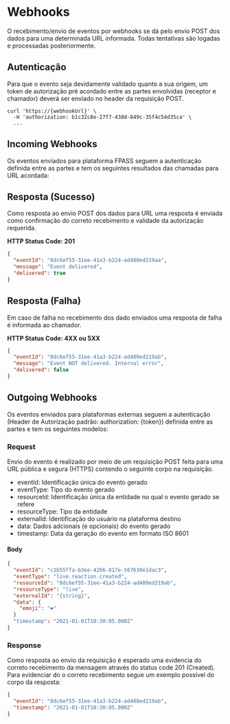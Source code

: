 # Webhooks

O recebimento/envio de eventos por webhooks se dá pelo envio POST dos dados para uma determinada URL informada. Todas tentativas são logadas e processadas posteriormente.

## Autenticação
Para que o evento seja devidamente validado quanto a sua origem, um token de autorização pré acordado entre as partes envolvidas (receptor e chamador) deverá ser enviado no header da requisição POST.

```curl
curl 'https://{webhookUrl}' \
  -H 'authorization: b1c32c8e-27f7-438d-849c-35f4c54d35ca' \
  ...
```

## Incoming Webhooks
Os eventos enviados para plataforma FPASS seguem a autenticação definida entre as partes e tem os seguintes resultados das chamadas para URL acordada:

## Resposta (Sucesso)
Como resposta ao envio POST dos dados para URL uma resposta é enviada como confirmação do correto recebimento e validade da autorização requerida.

**HTTP Status Code: 201**
```json
{
  "eventId": "8dc6ef55-31ee-41a3-b224-ad480ed219aa",
  "message": "Event delivered",
  "delivered": true
}
```

## Resposta (Falha)
Em caso de falha no recebimento dos dado enviados uma resposta de falha é informada ao chamador.

**HTTP Status Code: 4XX ou 5XX**
```json
{
  "eventId": "8dc6ef55-31ee-41a3-b224-ad480ed219ab",
  "message": "Event NOT delivered. Internal error",
  "delivered": false
}
```

## Outgoing Webhooks
Os eventos enviados para plataformas externas seguem a autenticação (Header de Autorização padrão: authorization: {token}) definida entre as partes e tem os seguintes modelos:

### Request
Envio do evento é realizado por meio de um requisição POST feita para uma URL pública e segura (HTTPS) contendo o seguinte corpo na requisição.

* eventId: Identificação única do evento gerado
* eventType: Tipo do evento gerado
* resourceId: Identificação única da entidade no qual o evento gerado se refere
* resourceType: Tipo da entidade
* externalId: Identificação do usuário na plataforma destino
* data: Dados adcionais (e opcionais) do evento gerado
* timestamp: Data da geração do evento em formato ISO 8601

#### Body
```json
{
  "eventId": "c1b55ffa-b3ee-4266-817e-567630e1dac3",
  "eventType": "live.reaction.created",
  "resourceId": "8dc6ef55-31ee-41a3-b224-ad480ed219ab",
  "resourceType": "live",
  "externalId": "{string}",
  "data": {
    "emoji": "❤️"
  }
  "timestamp": "2021-01-01T10:30:05.000Z"
}
```

### Response
Como resposta ao envio da requisição é esperado uma evidencia do correto recebimento da mensagem através do status code 201 (Created).
Para evidenciar do o correto recebimento segue um exemplo possível do corpo da resposta:

```json
{
  "eventId": "8dc6ef55-31ee-41a3-b224-ad480ed219ab",
  "timestamp": "2021-01-01T10:30:05.000Z"
}
```

